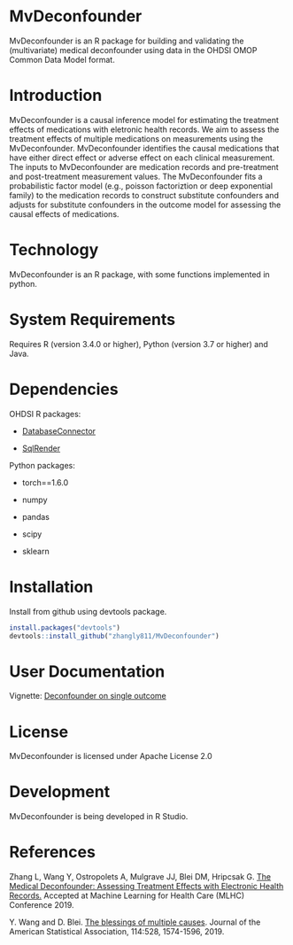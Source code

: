 MvDeconfounder
======================

MvDeconfounder is an R package for building and validating the (multivariate) medical deconfounder using data in the OHDSI OMOP Common Data Model format. 

Introduction
============

MvDeconfounder is a causal inference model for estimating the treatment effects of medications with eletronic health records. We aim to assess the treatment effects of multiple medications on measurements using the MvDeconfounder. MvDeconfounder identifies the causal medications that have either direct effect or adverse effect on each clinical measurement. The inputs to MvDeconfounder are medication records and pre-treatment and post-treatment measurement values. The MvDeconfounder fits a probabilistic factor model (e.g., poisson factoriztion or deep exponential family) to the medication records to construct substitute confounders and adjusts for substitute confounders in the outcome model for assessing the causal effects of medications. 

Technology
==========
MvDeconfounder is an R package, with some functions implemented in python.

System Requirements
===================
Requires R (version 3.4.0 or higher), Python (version 3.7 or higher) and Java.


Dependencies
============
OHDSI R packages:

- [DatabaseConnector](https://github.com/OHDSI/DatabaseConnector)

- [SqlRender](https://github.com/OHDSI/SqlRender)
 
Python packages:

- torch==1.6.0

- numpy

- pandas

- scipy

- sklearn
 
Installation
============
Install from github using devtools package.
```r
install.packages("devtools")
devtools::install_github("zhangly811/MvDeconfounder")
```
 
User Documentation
============
Vignette: [Deconfounder on single outcome](https://github.com/zhangly811/MvDeconfounder/blob/master/inst/doc/DeconfounderSingleOutcome.pdf)



License
=======
MvDeconfounder is licensed under Apache License 2.0

Development
===========
MvDeconfounder is being developed in R Studio.

References
===========
Zhang L, Wang Y, Ostropolets A, Mulgrave JJ, Blei DM, Hripcsak G. [The Medical Deconfounder: Assessing Treatment Effects with Electronic Health Records.](https://arxiv.org/abs/1904.02098) Accepted at Machine Learning for Health Care (MLHC) Conference 2019.

Y. Wang and D. Blei. [The blessings of multiple causes](https://www.tandfonline.com/eprint/CPWYADIPBY9KMHF6PDGB/full?target=10.1080%2F01621459.2019.1686987&).  Journal of the American Statistical Association, 114:528, 1574-1596, 2019.
